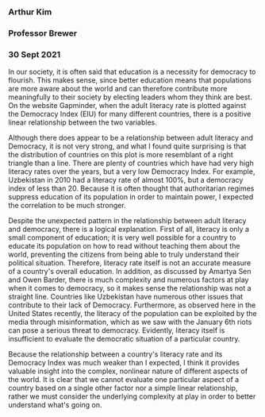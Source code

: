 ### Arthur Kim
### Professor Brewer
### 30 Sept 2021

In our society, it is often said that education is a necessity for democracy to flourish.  This makes sense, since better education means that populations are more aware about the world and can therefore contribute more meaningfully to their society by electing leaders whom they think are best.  On the website Gapminder, when the adult literacy rate is plotted against the Democracy Index (EIU) for many different countries, there is a positive linear relationship between the two variables. 

Although there does appear to be a relationship between adult literacy and Democracy, it is not very strong, and what I found quite surprising is that the distribution of countries on this plot is more resemblant of a right triangle than a line. There are plenty of countries which have had very high literacy rates over the years, but a very low Democracy Index. For example, Uzbekistan in 2010 had a literacy rate of almost 100%, but a democracy index of less than 20. Because it is often thought that authoritarian regimes suppress education of its population in order to maintain power, I expected the correlation to be much stronger.  

Despite the unexpected pattern in the relationship between adult literacy and democracy, there is a logical explanation. First of all, literacy is only a small component of education; it is very well possible for a country to educate its population on how to read without teaching them about the world, preventing the citizens from being able to truly understand their political situation. Therefore, literacy rate itself is not an accurate measure of a country's overall education. In addition, as discussed by Amartya Sen and Owen Barder, there is much complexity and numerous factors at play when it comes to democracy, so it makes sense the relationship was not a straight line.  Countries like Uzbekistan have numerous other issues that contribute to their lack of Democracy.  Furthermore, as observed here in the United States recently, the literacy of the population can be exploited by the media through misinformation, which as we saw with the January 6th riots can pose a serious threat to democracy. Evidently, literacy itself is insufficient to evaluate the democratic situation of a particular country.  

Because the relationship between a country's literacy rate and its Democracy Index was much weaker than I expected, I think it provides valuable insight into the complex, nonlinear nature of different aspects of the world. It is clear that we cannot evaluate one particular aspect of a country based on a single other factor nor a simple linear relationship, rather we must consider the underlying complexity at play in order to better understand what's going on. 
